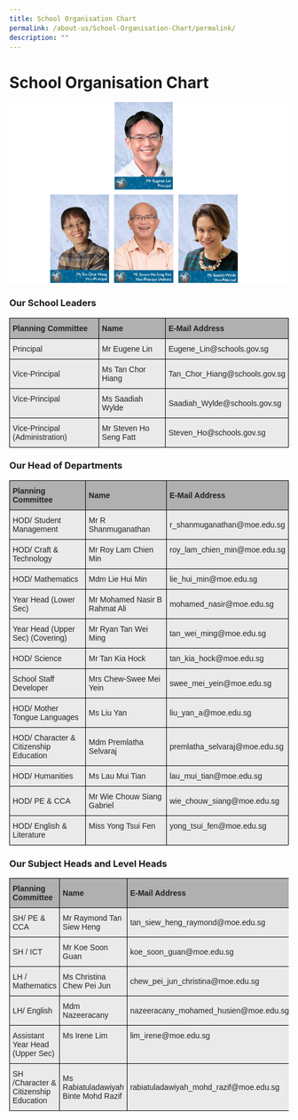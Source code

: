 ```yaml
---
title: School Organisation Chart
permalink: /about-us/School-Organisation-Chart/permalink/
description: ""
---
```

School Organisation Chart
=========================

![](/images/SchoolLeaders.png)

### Our School Leaders

<style type="text/css">
.tg  {border-collapse:collapse;border-spacing:0;}
.tg td{border-color:black;border-style:solid;border-width:1px;font-family:Arial, sans-serif;font-size:14px;
  overflow:hidden;padding:10px 5px;word-break:normal;}
.tg th{border-color:black;border-style:solid;border-width:1px;font-family:Arial, sans-serif;font-size:14px;
  font-weight:normal;overflow:hidden;padding:10px 5px;word-break:normal;}
.tg .tg-y7qa{background-color:#EAEAEA;color:#222;text-align:left;vertical-align:top}
.tg .tg-xxiv{background-color:#B0B0B0;color:#222;font-weight:bold;text-align:left;vertical-align:middle}
.tg .tg-bvia{background-color:#EAEAEA;color:#222;text-align:left;vertical-align:middle}
</style>
<table class="tg">
<thead>
  <tr>
    <th class="tg-xxiv"><span style="color:#222;background-color:#B0B0B0">Planning Committee</span></th>
    <th class="tg-xxiv"><span style="color:#222;background-color:#B0B0B0">Name</span></th>
    <th class="tg-xxiv"><span style="color:#222;background-color:#B0B0B0">E-Mail Address</span></th>
  </tr>
</thead>
<tbody>
  <tr>
    <td class="tg-bvia"><span style="color:#222;background-color:#EAEAEA">Principal</span></td>
    <td class="tg-bvia"><span style="color:#222;background-color:#EAEAEA">Mr Eugene Lin</span></td>
    <td class="tg-bvia"><span style="color:#222;background-color:#EAEAEA">Eugene_Lin@schools.gov.sg</span></td>
  </tr>
  <tr>
    <td class="tg-bvia"><span style="color:#222;background-color:#EAEAEA">Vice-Principal</span></td>
    <td class="tg-bvia"><span style="color:#222;background-color:#EAEAEA">Ms Tan Chor Hiang</span></td>
    <td class="tg-bvia"><span style="color:#222;background-color:#EAEAEA">Tan_Chor_Hiang@schools.gov.sg</span></td>
  </tr>
  <tr>
    <td class="tg-y7qa">Vice-Principal <span style="color:#222;background-color:#EAEAEA"> </span></td>
    <td class="tg-y7qa">Ms Saadiah Wylde<span style="color:#222;background-color:#EAEAEA"> </span></td>
    <td class="tg-bvia"><span style="color:#222;background-color:#EAEAEA">Saadiah_Wylde@schools.gov.sg</span></td>
  </tr>
  <tr>
    <td class="tg-bvia"><span style="color:#222;background-color:#EAEAEA">Vice-Principal (Administration)</span></td>
    <td class="tg-bvia"><span style="color:#222;background-color:#EAEAEA">Mr Steven Ho Seng Fatt</span><br></td>
    <td class="tg-bvia"><span style="color:#222;background-color:#EAEAEA">Steven_Ho@schools.gov.sg</span></td>
  </tr>
</tbody>
</table>

### Our Head of Departments

<style type="text/css">
.tg  {border-collapse:collapse;border-spacing:0;}
.tg td{border-color:black;border-style:solid;border-width:1px;font-family:Arial, sans-serif;font-size:14px;
  overflow:hidden;padding:10px 5px;word-break:normal;}
.tg th{border-color:black;border-style:solid;border-width:1px;font-family:Arial, sans-serif;font-size:14px;
  font-weight:normal;overflow:hidden;padding:10px 5px;word-break:normal;}
.tg .tg-y7qa{background-color:#EAEAEA;color:#222;text-align:left;vertical-align:top}
.tg .tg-xxiv{background-color:#B0B0B0;color:#222;font-weight:bold;text-align:left;vertical-align:middle}
.tg .tg-bvia{background-color:#EAEAEA;color:#222;text-align:left;vertical-align:middle}
</style>
<table class="tg">
<thead>
  <tr>
    <th class="tg-xxiv"><span style="color:#222;background-color:#B0B0B0">Planning Committee</span></th>
    <th class="tg-xxiv"><span style="color:#222;background-color:#B0B0B0">Name</span></th>
    <th class="tg-xxiv"><span style="color:#222;background-color:#B0B0B0">E-Mail Address</span></th>
  </tr>
</thead>
<tbody>
  <tr>
    <td class="tg-bvia"><span style="color:#222;background-color:#EAEAEA">HOD/ Student Management</span></td>
    <td class="tg-bvia"><span style="color:#222;background-color:#EAEAEA">Mr R Shanmuganathan</span></td>
    <td class="tg-bvia"><span style="color:#222;background-color:#EAEAEA">r_shanmuganathan@moe.edu.sg</span><br></td>
  </tr>
  <tr>
    <td class="tg-bvia"><span style="color:#222;background-color:#EAEAEA">HOD/ Craft &amp; Technology</span></td>
    <td class="tg-y7qa">Mr Roy Lam Chien Min<span style="color:#222;background-color:#EAEAEA"> </span></td>
    <td class="tg-y7qa">roy_lam_chien_min@moe.edu.sg<span style="color:#222;background-color:#EAEAEA"> </span></td>
  </tr>
  <tr>
    <td class="tg-bvia"><span style="color:#222;background-color:#EAEAEA">HOD/ Mathematics</span></td>
    <td class="tg-bvia"><span style="color:#222;background-color:#EAEAEA">Mdm Lie Hui Min</span></td>
    <td class="tg-bvia"><span style="color:#222;background-color:#EAEAEA">lie_hui_min@moe.edu.sg</span></td>
  </tr>
  <tr>
    <td class="tg-bvia"><span style="color:#222;background-color:#EAEAEA">Year Head (Lower Sec)</span></td>
    <td class="tg-bvia"><span style="color:#222;background-color:#EAEAEA">Mr Mohamed Nasir B Rahmat Ali</span></td>
    <td class="tg-bvia"><span style="color:#222;background-color:#EAEAEA">mohamed_nasir@moe.edu.sg</span></td>
  </tr>
  <tr>
    <td class="tg-bvia"><span style="color:#222;background-color:#EAEAEA">Year Head (Upper Sec) (Covering) </span></td>
    <td class="tg-bvia"><span style="color:#222;background-color:#EAEAEA">Mr Ryan Tan Wei Ming</span></td>
    <td class="tg-bvia"><span style="color:#222;background-color:#EAEAEA">tan_wei_ming@moe.edu.sg</span></td>
  </tr>
  <tr>
    <td class="tg-bvia"><span style="color:#222;background-color:#EAEAEA">HOD/ Science</span></td>
    <td class="tg-bvia"><span style="color:#222;background-color:#EAEAEA">Mr Tan Kia Hock</span></td>
    <td class="tg-bvia"><span style="color:#222;background-color:#EAEAEA">tan_kia_hock@moe.edu.sg</span></td>
  </tr>
  <tr>
    <td class="tg-bvia"><span style="color:#222;background-color:#EAEAEA">School Staff Developer</span><br></td>
    <td class="tg-y7qa">Mrs Chew-Swee Mei Yein<br></td>
    <td class="tg-bvia"><span style="color:#222;background-color:#EAEAEA">swee_mei_yein@moe.edu.sg</span><br></td>
  </tr>
  <tr>
    <td class="tg-bvia"><span style="color:#222;background-color:#EAEAEA">HOD/ Mother Tongue Languages</span></td>
    <td class="tg-bvia"><span style="color:#222;background-color:#EAEAEA">Ms Liu Yan</span></td>
    <td class="tg-bvia"><span style="color:#222;background-color:#EAEAEA">liu_yan_a@moe.edu.sg</span><br></td>
  </tr>
  <tr>
    <td class="tg-bvia"><span style="color:#222;background-color:#EAEAEA">HOD/ Character &amp; Citizenship Education</span></td>
    <td class="tg-bvia"><span style="color:#222;background-color:#EAEAEA">Mdm Premlatha Selvaraj</span></td>
    <td class="tg-bvia"><span style="color:#222;background-color:#EAEAEA">premlatha_selvaraj@moe.edu.sg</span><br></td>
  </tr>
  <tr>
    <td class="tg-bvia"><span style="color:#222;background-color:#EAEAEA">HOD/ Humanities</span><br></td>
    <td class="tg-bvia"><span style="color:#222;background-color:#EAEAEA">Ms Lau Mui Tian</span></td>
    <td class="tg-bvia"><span style="color:#222;background-color:#EAEAEA">lau_mui_tian@moe.edu.sg</span><br></td>
  </tr>
  <tr>
    <td class="tg-bvia"><span style="color:#222;background-color:#EAEAEA">HOD/ PE &amp; CCA</span></td>
    <td class="tg-bvia"><span style="color:#222;background-color:#EAEAEA">Mr Wie Chouw Siang Gabriel</span></td>
    <td class="tg-bvia"><span style="color:#222;background-color:#EAEAEA">wie_chouw_siang@moe.edu.sg</span></td>
  </tr>
  <tr>
    <td class="tg-y7qa">HOD/ English &amp; Literature</td>
    <td class="tg-y7qa">Miss Yong Tsui Fen<span style="color:#222;background-color:#EAEAEA"> </span></td>
    <td class="tg-y7qa">yong_tsui_fen@moe.edu.sg<span style="color:#222;background-color:#EAEAEA"> </span></td>
  </tr>
</tbody>
</table>

### Our Subject Heads and Level Heads

<style type="text/css">
.tg  {border-collapse:collapse;border-spacing:0;}
.tg td{border-color:black;border-style:solid;border-width:1px;font-family:Arial, sans-serif;font-size:14px;
  overflow:hidden;padding:10px 5px;word-break:normal;}
.tg th{border-color:black;border-style:solid;border-width:1px;font-family:Arial, sans-serif;font-size:14px;
  font-weight:normal;overflow:hidden;padding:10px 5px;word-break:normal;}
.tg .tg-y7qa{background-color:#EAEAEA;color:#222;text-align:left;vertical-align:top}
.tg .tg-xxiv{background-color:#B0B0B0;color:#222;font-weight:bold;text-align:left;vertical-align:middle}
.tg .tg-bvia{background-color:#EAEAEA;color:#222;text-align:left;vertical-align:middle}
</style>
<table class="tg">
<thead>
  <tr>
    <th class="tg-xxiv"><span style="color:#222;background-color:#B0B0B0">Planning Committee</span></th>
    <th class="tg-xxiv"><span style="color:#222;background-color:#B0B0B0">Name</span></th>
    <th class="tg-xxiv"><span style="color:#222;background-color:#B0B0B0">E-Mail Address</span></th>
  </tr>
</thead>
<tbody>
  <tr>
    <td class="tg-bvia"><span style="color:#222;background-color:#EAEAEA">SH/ PE &amp; CCA</span></td>
    <td class="tg-bvia"><span style="color:#222;background-color:#EAEAEA">Mr Raymond Tan Siew Heng</span></td>
    <td class="tg-bvia"><span style="color:#222;background-color:#EAEAEA">tan_siew_heng_raymond@moe.edu.sg</span><br></td>
  </tr>
  <tr>
    <td class="tg-bvia"><span style="color:#222;background-color:#EAEAEA">SH / ICT</span><br></td>
    <td class="tg-bvia"><span style="color:#222;background-color:#EAEAEA">Mr Koe Soon Guan</span></td>
    <td class="tg-bvia"><span style="color:#222;background-color:#EAEAEA">koe_soon_guan@moe.edu.sg </span></td>
  </tr>
  <tr>
    <td class="tg-bvia"><span style="color:#222;background-color:#EAEAEA">LH / Mathematics </span><br></td>
    <td class="tg-bvia"><span style="color:#222;background-color:#EAEAEA">Ms Christina Chew Pei Jun </span></td>
    <td class="tg-bvia"><span style="color:#222;background-color:#EAEAEA">chew_pei_jun_christina@moe.edu.sg </span></td>
  </tr>
  <tr>
    <td class="tg-bvia"><span style="color:#222;background-color:#EAEAEA">LH/ English</span></td>
    <td class="tg-bvia"><span style="color:#222;background-color:#EAEAEA">Mdm Nazeeracany</span></td>
    <td class="tg-bvia"><span style="color:#222;background-color:#EAEAEA">nazeeracany_mohamed_husien@moe.edu.sg</span></td>
  </tr>
  <tr>
    <td class="tg-y7qa">Assistant Year Head (Upper Sec)<span style="color:#222;background-color:#EAEAEA"> </span></td>
    <td class="tg-y7qa">Ms Irene Lim<span style="color:#222;background-color:#EAEAEA"> </span></td>
    <td class="tg-y7qa">lim_irene@moe.edu.sg<span style="color:#222;background-color:#EAEAEA"> </span></td>
  </tr>
  <tr>
    <td class="tg-bvia"><span style="color:#222;background-color:#EAEAEA">SH /Character &amp; Citizenship Education </span><br></td>
    <td class="tg-bvia"><span style="color:#222;background-color:#EAEAEA">Ms Rabiatuladawiyah Binte Mohd Razif</span></td>
    <td class="tg-bvia"><span style="color:#222;background-color:#EAEAEA">rabiatuladawiyah_mohd_razif@moe.edu.sg  </span></td>
  </tr>
</tbody>
</table>